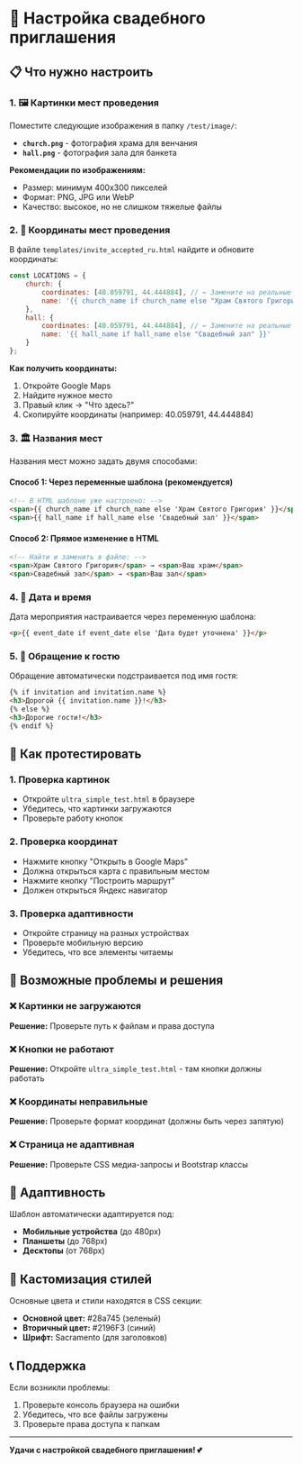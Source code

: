 # 🎉 Настройка свадебного приглашения

## 📋 Что нужно настроить

### 1. 🖼️ Картинки мест проведения

Поместите следующие изображения в папку `/test/image/`:

- **`church.png`** - фотография храма для венчания
- **`hall.png`** - фотография зала для банкета

**Рекомендации по изображениям:**
- Размер: минимум 400x300 пикселей
- Формат: PNG, JPG или WebP
- Качество: высокое, но не слишком тяжелые файлы

### 2. 📍 Координаты мест проведения

В файле `templates/invite_accepted_ru.html` найдите и обновите координаты:

```javascript
const LOCATIONS = {
    church: {
        coordinates: [40.059791, 44.444884], // ← Замените на реальные координаты храма
        name: '{{ church_name if church_name else "Храм Святого Григория" }}'
    },
    hall: {
        coordinates: [40.059791, 44.444884], // ← Замените на реальные координаты зала
        name: '{{ hall_name if hall_name else "Свадебный зал" }}'
    }
};
```

**Как получить координаты:**
1. Откройте Google Maps
2. Найдите нужное место
3. Правый клик → "Что здесь?"
4. Скопируйте координаты (например: 40.059791, 44.444884)

### 3. 🏛️ Названия мест

Названия мест можно задать двумя способами:

#### Способ 1: Через переменные шаблона (рекомендуется)
```html
<!-- В HTML шаблоне уже настроено: -->
<span>{{ church_name if church_name else 'Храм Святого Григория' }}</span>
<span>{{ hall_name if hall_name else 'Свадебный зал' }}</span>
```

#### Способ 2: Прямое изменение в HTML
```html
<!-- Найти и заменить в файле: -->
<span>Храм Святого Григория</span> → <span>Ваш храм</span>
<span>Свадебный зал</span> → <span>Ваш зал</span>
```

### 4. 📅 Дата и время

Дата мероприятия настраивается через переменную шаблона:

```html
<p>{{ event_date if event_date else 'Дата будет уточнена' }}</p>
```

### 5. 👤 Обращение к гостю

Обращение автоматически подстраивается под имя гостя:

```html
{% if invitation and invitation.name %}
<h3>Дорогой {{ invitation.name }}!</h3>
{% else %}
<h3>Дорогие гости!</h3>
{% endif %}
```

## 🚀 Как протестировать

### 1. Проверка картинок
- Откройте `ultra_simple_test.html` в браузере
- Убедитесь, что картинки загружаются
- Проверьте работу кнопок

### 2. Проверка координат
- Нажмите кнопку "Открыть в Google Maps"
- Должна открыться карта с правильным местом
- Нажмите кнопку "Построить маршрут"
- Должен открыться Яндекс навигатор

### 3. Проверка адаптивности
- Откройте страницу на разных устройствах
- Проверьте мобильную версию
- Убедитесь, что все элементы читаемы

## 🔧 Возможные проблемы и решения

### ❌ Картинки не загружаются
**Решение:** Проверьте путь к файлам и права доступа

### ❌ Кнопки не работают
**Решение:** Откройте `ultra_simple_test.html` - там кнопки должны работать

### ❌ Координаты неправильные
**Решение:** Проверьте формат координат (должны быть через запятую)

### ❌ Страница не адаптивная
**Решение:** Проверьте CSS медиа-запросы и Bootstrap классы

## 📱 Адаптивность

Шаблон автоматически адаптируется под:
- **Мобильные устройства** (до 480px)
- **Планшеты** (до 768px)
- **Десктопы** (от 768px)

## 🎨 Кастомизация стилей

Основные цвета и стили находятся в CSS секции:
- **Основной цвет:** #28a745 (зеленый)
- **Вторичный цвет:** #2196F3 (синий)
- **Шрифт:** Sacramento (для заголовков)

## 📞 Поддержка

Если возникли проблемы:
1. Проверьте консоль браузера на ошибки
2. Убедитесь, что все файлы загружены
3. Проверьте права доступа к папкам

---

**Удачи с настройкой свадебного приглашения! 💕**

